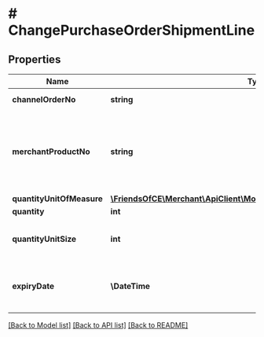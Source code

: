 # # ChangePurchaseOrderShipmentLine

## Properties

Name | Type | Description | Notes
------------ | ------------- | ------------- | -------------
**channelOrderNo** | **string** | Channel&#39;s identifier of the purchase order |
**merchantProductNo** | **string** | Merchant&#39;s identifier of the product.  The combination of ChannelOrderNo + MerchantProductNo identifies the order line this shipment line  ships. |
**quantityUnitOfMeasure** | [**\FriendsOfCE\Merchant\ApiClient\Model\PurchaseOrderLineUnitOfMeasure**](PurchaseOrderLineUnitOfMeasure.md) |  | [optional]
**quantity** | **int** | The quantity | [optional]
**quantityUnitSize** | **int** | The case size, when QuantityUnitOfMeasure is &#39;CASES&#39;. Otherwise, it is 1. | [optional]
**expiryDate** | **\DateTime** | The date that determines the limit of consumption or use of a product.  For perishable products. | [optional]

[[Back to Model list]](../../README.md#models) [[Back to API list]](../../README.md#endpoints) [[Back to README]](../../README.md)
